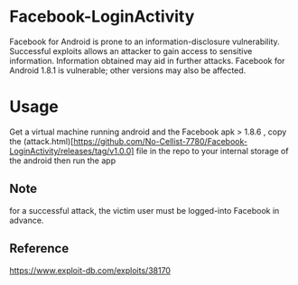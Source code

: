 # Facebook-LoginActivity
Facebook for Android is prone to an information-disclosure vulnerability.  Successful exploits allows an attacker to gain access to sensitive information. Information obtained may aid in further attacks.  Facebook for Android 1.8.1 is vulnerable; other versions may also be affected.

# Usage

Get a virtual machine running android and the Facebook apk > 1.8.6 , copy the (attack.html)[https://github.com/No-Cellist-7780/Facebook-LoginActivity/releases/tag/v1.0.0] file in the repo to your internal storage of the android then run the app
## Note 
for a successful attack, the victim user must be logged-into Facebook in advance.

## Reference
https://www.exploit-db.com/exploits/38170
